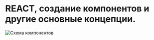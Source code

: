 # REACT, создание компонентов и другие основные концепции.

![Схема компонентов](https://lh4.googleusercontent.com/GKhoVqnHYAB49LjrKCaRV7crovAFGrYFMJiMFRagWe34JDJ6_19xs8GnsGzEBvrNfuA_xqTBRyeFheGtOI1bwSlbDe5kdhwwm6lOQS4V75HFqZW8s6RGxp9Ggtl7BK0u_yYYiKY0LoH-gXa-rrlNJiL91vlOUUT3qIX1cikLsS2g9ZiRFg=w765?key=zZFyHvBdKwuDoSPmYlW0Eg)